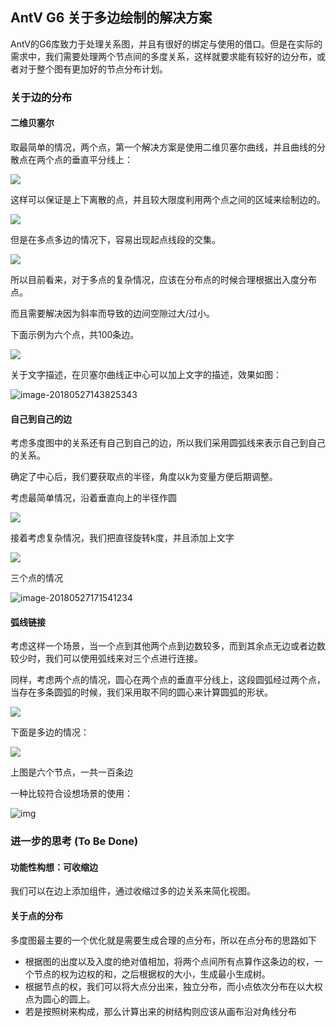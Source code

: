 ## AntV G6 关于多边绘制的解决方案

AntV的G6库致力于处理关系图，并且有很好的绑定与使用的借口。但是在实际的需求中，我们需要处理两个节点间的多度关系，这样就要求能有较好的边分布，或者对于整个图有更加好的节点分布计划。

### 关于边的分布

#### 二维贝塞尔

取最简单的情况，两个点，第一个解决方案是使用二维贝塞尔曲线，并且曲线的分散点在两个点的垂直平分线上：

![](2-bes.png)



这样可以保证是上下离散的点，并且较大限度利用两个点之间的区域来绘制边的。

![](3-bes.png)

但是在多点多边的情况下，容易出现起点线段的交集。

![](4-bes.png)

所以目前看来，对于多点的复杂情况，应该在分布点的时候合理根据出入度分布点。

而且需要解决因为斜率而导致的边间空隙过大/过小。

下面示例为六个点，共100条边。

![](6-bes.png)

关于文字描述，在贝塞尔曲线正中心可以加上文字的描述，效果如图：

![image-20180527143825343](text-bes.png)

#### 自己到自己的边

考虑多度图中的关系还有自己到自己的边，所以我们采用圆弧线来表示自己到自己的关系。

确定了中心后，我们要获取点的半径，角度以k为变量方便后期调整。

考虑最简单情况，沿着垂直向上的半径作圆

![](self-1.png)

接着考虑复杂情况，我们把直径旋转k度，并且添加上文字

![](self-2.png)

三个点的情况

![image-20180527171541234](self-3.png)



#### 弧线链接

考虑这样一个场景，当一个点到其他两个点到边数较多，而到其余点无边或者边数较少时，我们可以使用弧线来对三个点进行连接。

同样，考虑两个点的情况，圆心在两个点的垂直平分线上，这段圆弧经过两个点，当存在多条圆弧的时候，我们采用取不同的圆心来计算圆弧的形状。

![](2-cir.png)

下面是多边的情况：

![](6-cir.png)

上图是六个节点，一共一百条边

一种比较符合设想场景的使用：

![img](6-cir-2.png)



### 进一步的思考 (To Be Done)

#### 功能性构想：可收缩边

我们可以在边上添加组件，通过收缩过多的边关系来简化视图。

#### 关于点的分布

多度图最主要的一个优化就是需要生成合理的点分布，所以在点分布的思路如下

- 根据图的出度以及入度的绝对值相加，将两个点间所有点算作这条边的权，一个节点的权为边权的和，之后根据权的大小，生成最小生成树。
- 根据节点的权，我们可以将大点分出来，独立分布，而小点依次分布在以大权点为圆心的圆上。
- 若是按照树来构成，那么计算出来的树结构则应该从画布沿对角线分布

